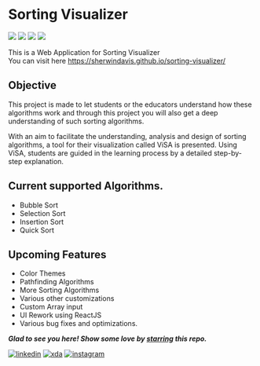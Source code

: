# Sorting Visualizer
<img src="https://img.shields.io/badge/HTML5-E34F26?style=for-the-badge&logo=html5&logoColor=white" /> <img src="https://img.shields.io/badge/CSS-239120?&style=for-the-badge&logo=css3&logoColor=white" />  <img src="https://img.shields.io/badge/JavaScript-F7DF1E?style=for-the-badge&logo=javascript&logoColor=black" /> <img src="https://img.shields.io/badge/Bootstrap-563D7C?style=for-the-badge&logo=bootstrap&logoColor=white" />   
   
This is a Web Application for Sorting Visualizer   
You can visit here https://sherwindavis.github.io/sorting-visualizer/    
## Objective
This project is made to let students or the educators understand how these algorithms work and through this project you will also get a deep understanding of such sorting algorithms.   
   
   With an aim to facilitate the understanding, analysis and design of sorting algorithms, a tool for their visualization called ViSA is presented. Using ViSA, students are guided in the learning process by a detailed step-by-step explanation.

## Current supported Algorithms.   
- Bubble Sort
- Selection Sort
- Insertion Sort
- Quick Sort   
## Upcoming Features
- Color Themes
- Pathfinding Algorithms
- More Sorting Algorithms
- Various other customizations
- Custom Array input
- UI Rework using ReactJS
- Various bug fixes and optimizations.
   
***Glad to see you here! Show some love by [starring](https://github.com/sherwindavis/sorting-visualizer/) this repo.***   
   
[![linkedin](	https://img.shields.io/badge/LinkedIn-0077B5?style=for-the-badge&logo=linkedin&logoColor=white)](https://www.linkedin.com/in/lifeofsherwin/) [![xda](	https://img.shields.io/badge/XDA-Developers-F59812?style=for-the-badge&logo=xda-developers&logoColor=white)](https://forum.xda-developers.com/m/sherwindavis.7395008/) [![instagram](https://img.shields.io/badge/Instagram-E4405F?style=for-the-badge&logo=instagram&logoColor=white)](https://www.instagram.com/lifeofsherwin/)
